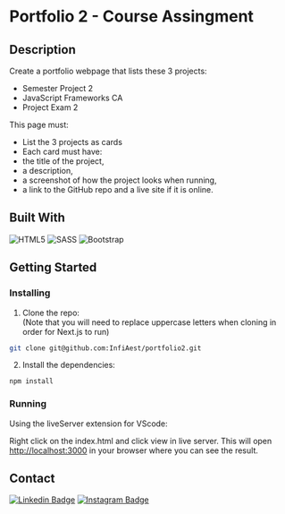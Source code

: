 # Portfolio 2 - Course Assingment

<!--
<p align="center">
  <img src="https://user-images.githubusercontent.com/71286689/171629136-a4ac2b99-0f2d-4370-a837-57378a0da69d.png" alt="Portfolio screenshots" />
</p>
-->

## Description

Create a portfolio webpage that lists these 3 projects:

- Semester Project 2
- JavaScript Frameworks CA
- Project Exam 2

This page must:

- List the 3 projects as cards
- Each card must have:
- the title of the project,
- a description,
- a screenshot of how the project looks when running,
- a link to the GitHub repo and a live site if it is online.

## Built With
![HTML5](https://img.shields.io/badge/-HTML5-white?style=for-the-badge&logo=html5)
![SASS](https://img.shields.io/badge/-Sass-white?style=for-the-badge&logo=sass)
![Bootstrap](https://img.shields.io/badge/-Bootstrap-white?style=for-the-badge&logo=bootstrap)

## Getting Started

### Installing

1. Clone the repo:<br/>
   (Note that you will need to replace uppercase letters when cloning in order for Next.js to run)

```bash
git clone git@github.com:InfiAest/portfolio2.git
```

2. Install the dependencies:

```
npm install
```

### Running

Using the liveServer extension for VScode:

Right click on the index.html and click view in live server. This will open [http://localhost:3000](http://localhost:3000) in your browser where you can see the result.

## Contact

[![Linkedin Badge](https://img.shields.io/badge/-CharlotteLucas-white?style=for-the-badge&logo=Linkedin&logoColor=0077b5&link=https://www.linkedin.com/in/charlotte-lucas-31544b32/)](https://www.linkedin.com/in/charlotte-lucas-31544b32/)
[![Instagram Badge](https://img.shields.io/badge/-Infiaest-white?style=for-the-badge&logo=instagram&link=https://instagram.com/infiaest/)](https://instagram.com/infiaest)
